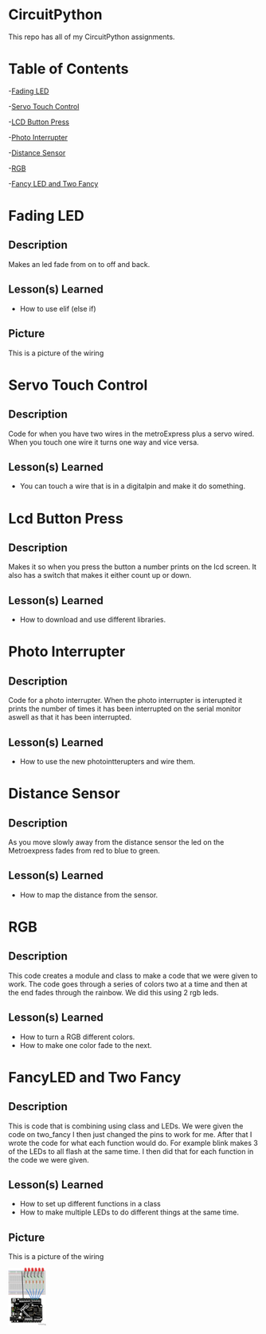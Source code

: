 # CircuitPython
This repo has all of my CircuitPython assignments. 

# Table of Contents
-[Fading LED](#Fading-LED)

-[Servo Touch Control](#Servo-Touch-Control)

-[LCD Button Press](#Lcd-Button-Press)

-[Photo Interrupter](#Photo-Interrupter)

-[Distance Sensor](#Distance-Sensor)

-[RGB](#RGB)

-[Fancy LED and Two Fancy](#FancyLED-and-Two-Fancy)

# Fading LED
## Description
Makes an led fade from on to off and back.
## Lesson(s) Learned
- How to use elif (else if)
## Picture
This is a picture of the wiring

# Servo Touch Control
## Description 
Code for when you have two wires in the metroExpress plus a servo wired. When you touch one wire it turns one way and vice versa.
## Lesson(s) Learned
- You can touch a wire that is in a digitalpin and make it do something.

# Lcd Button Press
## Description
Makes it so when you press the button a number prints on the lcd screen. It also has a switch that makes it either count up or down.
## Lesson(s) Learned
- How to download and use different libraries.

# Photo Interrupter
## Description 
Code for a photo interrupter. When the photo interrupter is interupted it prints the number of times it has been interrupted on the serial monitor aswell as that it has been interrupted.
## Lesson(s) Learned
- How to use the new photointterupters and wire them.

# Distance Sensor
## Description
As you move slowly away from the distance sensor the led on the Metroexpress fades from red to blue to green.
## Lesson(s) Learned
- How to map the distance from the sensor.

# RGB
## Description
This code creates a module and class to make a code that we were given to work. The code goes through a series of colors two at a time and then at the end fades through the rainbow. We did this using 2 rgb leds.
## Lesson(s) Learned
- How to turn a RGB different colors.
- How to make one color fade to the next.

# FancyLED and Two Fancy
## Description
This is code that is combining using class and LEDs. We were given the code on two_fancy I then just changed the pins to work for me. After that I wrote the code for what each function would do. For example blink makes 3 of the LEDs to all flash at the same time. I then did that for each function in the code we were given.
## Lesson(s) Learned
- How to set up different functions in a class
- How to make multiple LEDs to do different things at the same time.
## Picture
This is a picture of the wiring

<img src="Media/fancyled.png" width="75">
